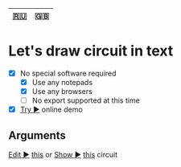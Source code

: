 | [:ru:](README.md) | :uk: |
| --- | --- |

# Let's draw circuit in text
- [x] No special software required
  - [x] Use any notepads
  - [x] Use any browsers
  - [ ] No export supported at this time
- [x] [Try :arrow_forward:](http://htmlpreview.github.com/?http://github.com/Alikberov/schemer/blob/master/schemer.html) online demo

## Arguments
[Edit :arrow_forward:](http://htmlpreview.github.io/?http://github.com/Alikberov/schemer/blob/master/schemer.html?edit=+%20@-*----+%0A%20%20%20%20%21+%20%20%20%21%0A12V%20%3DC%20%20R%5C%0A%20%20%20%20%21%20%20%20%20%5C%0A%20%20%20%20%21%20D/%20%21%0A-%20@-*-%21%3C-+%0AC1%3A12MKF%3A12V%0AD1%3ALED%3APOWER%0AR1%3A10K%0A) [this](http://htmlpreview.github.com/?http://github.com/Alikberov/schemer/blob/master/schemer.html?edit=7) or
[Show :arrow_forward:](http://htmlpreview.github.io/?http://github.com/Alikberov/schemer/blob/master/schemer.html?show=+%20@-*----+%0A%20%20%20%20%21+%20%20%20%21%0A12V%20%3DC%20%20R%5C%0A%20%20%20%20%21%20%20%20%20%5C%0A%20%20%20%20%21%20D/%20%21%0A-%20@-*-%21%3C-+%0AC1%3A12MKF%3A12V%0AD1%3ALED%3APOWER%0AR1%3A10K%0A) [this](http://htmlpreview.github.com/?http://github.com/Alikberov/schemer/blob/master/schemer.html?show=8) circuit
